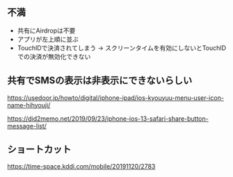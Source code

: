 
## 不満

- 共有にAirdropは不要
- アプリが左上順に並ぶ
- TouchIDで決済されてしまう → スクリーンタイムを有効にしないとTouchIDでの決済が無効化できない


## 共有でSMSの表示は非表示にできないらしい

https://usedoor.jp/howto/digital/iphone-ipad/ios-kyouyuu-menu-user-icon-name-hihyouji/

https://did2memo.net/2019/09/23/iphone-ios-13-safari-share-button-message-list/


## ショートカット

https://time-space.kddi.com/mobile/20191120/2783
